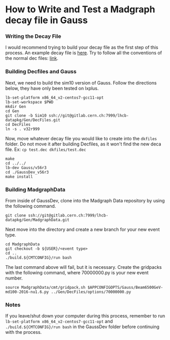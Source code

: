 # How to Write and Test a Madgraph decay file in Gauss

### Writing the Decay File
I would recommend trying to build your decay file as the first step of this process.
An example decay file is [here](https://gitlab.cern.ch/lhcb-datapkg/Gen/DecFiles/-/blob/1f1d3abf81eaa51d9b35fe731e6768966888c26a/dkfiles/W_munumu=10GeV,MG.dec).
Try to follow all the conventions of the normal dec files: [link](https://gitlab.cern.ch/lhcb-datapkg/Gen/DecFiles/blob/master/CONTRIBUTING.md).

### Building Decfiles and Gauss
Next, we need to build the sim10 version of Gauss.  Follow the directions below, they have only been tested on lxplus.

```
lb-set-platform x86_64_v2-centos7-gcc11-opt
lb-set-workspace $PWD
mkdir Gen
cd Gen
git clone -b Sim10 ssh://git@gitlab.cern.ch:7999/lhcb-datapkg/Gen/DecFiles.git
cd DecFiles
ln -s . v32r999
```

Now, move whatever decay file you would like to create into the `dkfiles` folder.  Do not move it after building Decfiles, as it won't find the new deca file.
Ex: `cp test.dec dkfiles/test.dec`

```
make
cd ../../
lb-dev Gauss/v56r3
cd ./GaussDev_v56r3
make install
```

### Building MadgraphData
From inside of GaussDev, clone into the Madgraph Data repository by using the following command.
```
git clone ssh://git@gitlab.cern.ch:7999/lhcb-datapkg/Gen/MadgraphData.git
```

Next move into the directory and create a new branch for your new event type.
```
cd MadgraphData
git checkout -b ${USER}/<event type>
cd ..
./build.${CMTCONFIG}/run bash
```
The last command above will fail, but it is necessary.
Create the gridpacks with the following command, where 70000000.py is your new event number.
```
source MadgraphData/cmt/gridpack.sh $APPCONFIGOPTS/Gauss/Beam6500GeV-md100-2016-nu1.6.py ../Gen/DecFiles/options/70000000.py
```

### Notes
If you leave/shut down your computer during this process, remember to run `lb-set-platform x86_64_v2-centos7-gcc11-opt` and `./build.${CMTCONFIG}/run bash` in the GaussDev folder before continuing with the process.


